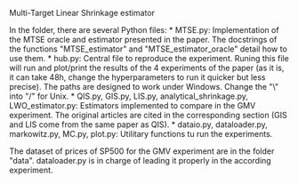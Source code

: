 Multi-Target Linear Shrinkage estimator

In the folder, there are several Python files:
	* MTSE.py:
		Implementation of the MTSE oracle and estimator presented in the paper. 
		The docstrings of the functions "MTSE_estimator" and "MTSE_estimator_oracle" detail how to use them.
	* hub.py:
		Central file to reproduce the experiment. 
		Runing this file will run and plot/print the results of the 4 experiments of the paper 
		(as it is, it can take 48h, change the hyperparameters to run it quicker but less precise).
		The paths are designed to work under Windows. Change the "\\" into "/" for Unix.
	* QIS.py, GIS.py, LIS.py, analytical_shrinkage.py, LWO_estimator.py:
		Estimators implemented to compare in the GMV experiment. 
		The original articles are cited in the corresponding section (GIS and LIS come from the same paper as QIS).
	* dataio.py, dataloader.py, markowitz.py, MC.py, plot.py:
		Utilitary functions tu run the experiments.

The dataset of prices of SP500 for the GMV experiment are in the folder "data". 
dataloader.py is in charge of leading it properly in the according experiment.